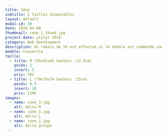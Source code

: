 ```yaml
---
title: Cône
subtitle: 2 tailles disponibles
layout: default
modal-id: 30
date: 2016-04-08
thumbnail: cone_1_thumb.jpg
project-date: ytytyt 2014
category: Web Development
description: Un rabais de 5% est effectué si le module est commandé sans inserts.
modele: Couvercle
taille:
  - title: M (45x45x45 hauteur :12.5cm)
    poids: 2
    insert: 5
    prix: 78€
  - title: L (79x79x79 hauteur :25cm)
    poids: 6.5
    insert: 20
    prix: 119€
images:
  - name: cone_3.jpg
    alt: delta M
  - name: cone_2.jpg
    alt: delta L
  - name: cone_1.jpg
    alt: delta groupe       
---
```

